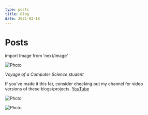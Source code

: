 ```yaml
---
type: posts 
title: Blog
date: 2021-03-18
---
```


# Posts

import Image from 'next/image'

<Image
  src="/images/mmk.png"
  alt="Photo"
  width={4592}
  height={1568}
  priority
  className="next-image"
/>

*Voyage of a Computer Science student*

If you've made it this far, consider checking out my channel for video versions of these blogs/projects. [YouTube](https://www.youtube.com/c/qxresearch)



<Image
  src="/images/qxr.png"
  allign = "centre"
  width={200}
  height={60}
  alt="Photo"
  priority
  className="next-image"
/>

<Image
  src="/images/123.gif"
  alt="Photo"
  width={200}
  height={60}
  priority
  className="next-image"
/>
